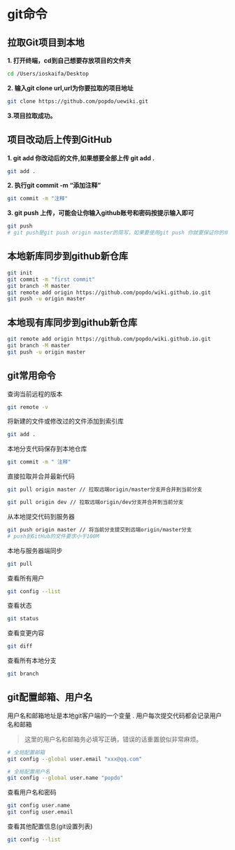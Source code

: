 # git命令

## 拉取Git项目到本地

**1. 打开终端，cd到自己想要存放项目的文件夹**
```bash
cd /Users/ioskaifa/Desktop
```
**2. 输入git clone url,url为你要拉取的项目地址**

```bash
git clone https://github.com/popdo/uewiki.git
```
**3.项目拉取成功。**

## 项目改动后上传到GitHub

**1. git add 你改动后的文件,如果想要全部上传 git add .**
```bash
git add .
```
**2. 执行git commit -m “添加注释”**
```bash
git commit -m "注释"
```
**3. git push 上传，可能会让你输入github账号和密码按提示输入即可**
```bash
git push
# git push是git push origin master的简写，如果要使用git push 你就要保证你的绑定的远程仓库只有一个，并且只有一个分支
```

## 本地新库同步到github新仓库

```bash
git init
git commit -m "first commit"
git branch -M master
git remote add origin https://github.com/popdo/wiki.github.io.git
git push -u origin master
```
## 本地现有库同步到github新仓库
```bash
git remote add origin https://github.com/popdo/wiki.github.io.git
git branch -M master
git push -u origin master
```

## git常用命令
查询当前远程的版本
```bash
git remote -v
```
将新建的文件或修改过的文件添加到索引库
```bash
git add .
```
本地分支代码保存到本地仓库
```bash
git commit -m " 注释"
```

直接拉取并合并最新代码
```bash
git pull origin master // 拉取远端origin/master分支并合并到当前分支

git pull origin dev // 拉取远端origin/dev分支并合并到当前分支
```

从本地提交代码到服务器
```bash
git push origin master // 将当前分支提交到远端origin/master分支
# push到GitHub的文件要求小于100M
```
本地与服务器端同步
```bash
git pull
```

查看所有用户
```bash
git config --list 
```

查看状态
```bash
git status
```

查看变更内容
```bash
git diff
```
查看所有本地分支
```bash
git branch
```

## git配置邮箱、用户名

用户名和邮箱地址是本地git客户端的一个变量 . 用户每次提交代码都会记录用户名和邮箱
> 这里的用户名和邮箱务必填写正确，错误的话重置貌似非常麻烦。
```bash
# 全局配置邮箱
git config --global user.email "xxx@qq.com"

# 全局配置用户名
git config --global user.name "popdo"
```
查看用户名和密码
```bash
git config user.name
git config user.email
```
查看其他配置信息(git设置列表)
```bash
git config --list   
```
